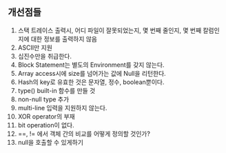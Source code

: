 ## 개선점들

1. 스택 트레이스 출력시, 어디 파일이 잘못되었는지, 몇 번째 줄인지, 몇 번째 칼럼인지에 대한 정보를 출력하지 않음
2. ASCII만 지원
3. 십진수만을 취급한다.
4. Block Statement는 별도의 Environment를 갖지 않는다.
5. Array access시에 size를 넘어가는 값에 Null을 리턴한다.
6. Hash의 key로 유효한 것은 문자열, 정수, boolean뿐이다.
7. type() built-in 함수를 만들 것
8. non-null type 추가
9. multi-line 입력을 지원하지 않는다.
10. XOR operator의 부재
11. bit operation이 없다.
12. ==, != 에서 객체 간의 비교를 어떻게 정의할 것인가?
13. null을 호출할 수 있게하기